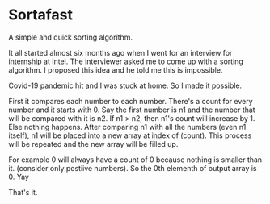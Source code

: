 # Sortafast

A simple and quick sorting algorithm.

It all started almost six months ago when I went for an interview for internship at Intel.
The interviewer asked me to come up with a sorting algorithm.
I proposed this idea and he told me this is impossible.

Covid-19 pandemic hit and I was stuck at home.
So I made it possible.

First it compares each number to each number.
There's a count for every number and it starts with 0.
Say the first number is n1 and the number that will be compared with it is n2.
If n1 > n2, then n1's count will increase by 1.
Else nothing happens.
After comparing n1 with all the numbers (even n1 itself),
n1 will be placed into a new array at index of (count).
This process will be repeated and the new array will be filled up.

For example 0 will always have a count of 0 because nothing is smaller than it. (consider only postiive numbers). So the 0th elementh of output array is 0. Yay

That's it. 
